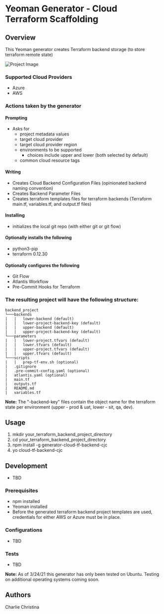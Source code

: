 # Yeoman Generator - Cloud Terraform Scaffolding
## Overview

This Yeoman generator creates Terraform backend storage (to store terraform remote state)

![Project Image](https://github.com/cchrist1967/generator-cloud-tf-backend-cjc/TerraformProjectScaffolding-Backend.png)

### Supported Cloud Providers
- Azure
- AWS

### Actions taken by the generator

#### Prompting
- Asks for 
    - project metadata values 
    - target cloud provider
    - target cloud provider region
    - environments to be supported
        - choices include upper and lower (both selected by default)
    - common cloud resource tags

#### Writing
- Creates Cloud Backend Configuration Files (opinionated backend naming convention)
- Creates Backend Parameter Files
- Creates terraform templates files for terraform backends (Terraform main.tf, variables.tf, and output.tf files)

#### Installing
- initializes the local git repo (with either git or git flow)

#### Optionally installs the following
- python3-pip
- terraform 0.12.30

#### Optionally configures the following
- Git Flow
- Atlantis Workflow
- Pre-Commit Hooks for Terraform

### The resulting project will have the following structure:

```
backend_project
└───backends
|   |   lower-backend (default)
|   |   lower-project-backend-key (default)
|   |   upper-backend (default)
|   |   upper-project-backend-key (default)
└───parameters
|   |   lower-project.tfvars (default)
|   |   lower.tfvars (default)
|   |   upper-project.tfvars (default)
|   |   upper.tfvars (default)
└───scripts
|   |   prep-tf-env.sh (optional)
|   .gitignore
|   .pre-commit-config.yaml (optional)
|   atlantis.yaml (optional)
|   main.tf
|   outputs.tf
|   README.md
|   variables.tf
```

**Note:** The "-backend-key" files contain the object name for the terraform state per environment (upper - prod & uat, lower - sit, qa, dev).

## Usage

<ol>
<li> mkdir your_terraform_backend_project_directory
<li> cd your_terraform_backend_project_directory
<li> npm install -g generator-cloud-tf-backend-cjc
<li> yo cloud-tf-backend-cjc
</ol>

## Development
- TBD

### Prerequisites

- npm installed
- Yeoman installed
- Before the generated terraform backend project templates are used, credentials for either AWS or Azure must be in place.

### Configurations

- TBD



### Tests

- TBD

**Note:** As of 3/24/21 this generator has only been tested on Ubuntu.  Testing on additional operating systems coming soon.

## Authors
Charlie Christina